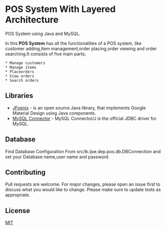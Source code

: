 # POS System With Layered Architecture

POS System using Java and MySQL.

In this **POS System** has all the functionalities of a POS system, like customer adding,item management,order placing,order viewing and order searching.It consists of five main parts;

    * Manage customers
    * Manage items
    * Placeorders
    * View orders
    * Search orders

## Libraries

* [JFoenix](http://www.jfoenix.com/) - is an open source Java library, that implements Google Material Design using Java components.
* [MySQL Connector](https://dev.mysql.com/downloads/connector/j/) - MySQL Connector/J is the official JDBC driver for MySQL.

## Database

Find Database Configuration From src/lk.ijse.dep.pos.db.DBConnection and set your Database name,user name and password.

## Contributing

Pull requests are welcome. For major changes, please open an issue first to discuss what you would like to change.
Please make sure to update tests as appropriate.

## License

[MIT](https://choosealicense.com/licenses/mit/)